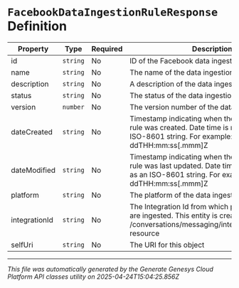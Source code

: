 # `FacebookDataIngestionRuleResponse` Definition

| Property | Type | Required | Description |
|----------|------|----------|-------------|
| id | `string` | No | ID of the Facebook data ingestion rule. |
| name | `string` | No | The name of the data ingestion rule. |
| description | `string` | No | A description of the data ingestion rule. |
| status | `string` | No | The status of the data ingestion rule. |
| version | `number` | No | The version number of the data ingestion rule. |
| dateCreated | `string` | No | Timestamp indicating when the data ingestion rule was created. Date time is represented as an ISO-8601 string. For example: yyyy-MM-ddTHH:mm:ss[.mmm]Z |
| dateModified | `string` | No | Timestamp indicating when the data ingestion rule was last updated. Date time is represented as an ISO-8601 string. For example: yyyy-MM-ddTHH:mm:ss[.mmm]Z |
| platform | `string` | No | The platform of the data ingestion rule. |
| integrationId | `string` | No | The Integration Id from which public social posts are ingested. This entity is created using the /conversations/messaging/integrations/facebook resource |
| selfUri | `string` | No | The URI for this object |

---

*This file was automatically generated by the Generate Genesys Cloud Platform API classes utility on 2025-04-24T15:04:25.856Z*